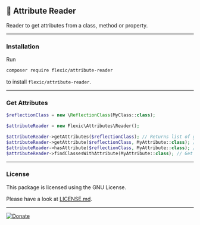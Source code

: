 📖 Attribute Reader
----------------

Reader to get attributes from a class, method or property.

----
### Installation

Run

```bash
composer require flexic/attribute-reader
```

to install `flexic/attribute-reader`.

----
### Get Attributes

```php
$reflectionClass = new \ReflectionClass(MyClass::class);

$attributeReader = new Flexic\Attributes\Reader();

$attributeReader->getAttributes($reflectionClass); // Returns list of given attributes
$attributeReader->getAttribute($reflectionClass, MyAttribute::class); // Returns first attribute of given type
$attributeReader->hasAttribute($reflectionClass, MyAttribute::class); // Checks if attribute is defined on class.
$attributeReader->findClassesWithAttribute(MyAttribute::class); // Get all classes where Attribute is defined.
```

----
### License
This package is licensed using the GNU License.

Please have a look at [LICENSE.md](LICENSE.md).

---

[![Donate](https://img.shields.io/badge/Donate-PayPal-blue.svg)](https://www.paypal.com/cgi-bin/webscr?cmd=_s-xclick&hosted_button_id=Q98R2QXXMTUF6&source=url)